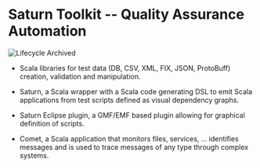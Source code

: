 Saturn Toolkit -- Quality Assurance Automation
==============================================

![Lifecycle Archived](https://badgen.net/badge/Lifecycle/Archived/grey)

- Scala libraries for test data (DB, CSV, XML, FIX, JSON, ProtoBuff) creation,
  validation and manipulation.

- Saturn, a Scala wrapper with a Scala code generating DSL to emit Scala
  applications from test scripts defined as visual dependency graphs.

- Saturn Eclipse plugin, a GMF/EMF based plugin allowing for graphical
  definition of scripts.

- Comet, a Scala application that monitors files, services, ... identifies
  messages and is used to trace messages of any type through complex systems.


